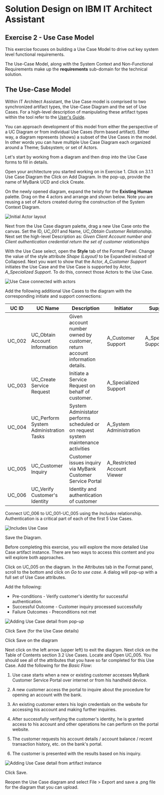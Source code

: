 # Solution Design on IBM IT Architect Assistant

## Exercise 2 - Use Case Model



This exercise focuses on building a Use Case Model to drive out key system level functional requirements.

The Use-Case Model, along with the System Context and Non-Functional Requirements make up the **requirements** sub-domain for the technical solution. 

## The Use-Case Model

Within IT Architect Assistant, the Use Case model is comprised to two synchronized artifact types, the Use-Case Diagram and the set of Use Cases.  For a high-level description of manipulating these artifact types within the tool refer to the [User's Guide](https://github.com/IBM/itaa-docs/blob/master/docs/enterprise/Artifact-Details-ITAA.md#use-cases-and-use-case-diagrams).  

You can approach development of this model from either the perspective of a UC Diagram or from individual Use Cases (form based artifact).  Either way, a diagram represents (shows) a subset of the Use Cases in the model.  In other words you can have multiple Use Case Diagram each organized around a Theme; Subsystem; or set of Actors.

Let's start by working from a diagram and then drop into the Use Case forms to fill in details.

Open your architecture you started working on in Exercise 1. Click on 3.1.1 Use Case Diagram the Click on Add Diagram. In the pop-up, provide the name of MyBank UCD and click Create.

On the newly opened diagram, expand the twisty for the **Existing Human** palette.  Drag on the 4 actors and arrange and shown below. Note you are reusing a set of Actors created during the construction of the System Context Diagram.

![Initial Actor layout](./images/actors_on_ucd.png)

Next from the Use Case diagram palette, drag a new Use Case onto the canvas. Set the ID, *UC_001* and Name, *UC_Obtain Customer Relationship*. Next set the high-level Description as: *Given Client Account number and Client authentication credential return the set of customer relationships*

With the Use Case select, open the **Style** tab of the Format Panel. Change the value of the style attribute *Shape (Layout)* to be Expanded instead of Collapsed.  Next you want to show that the Actor, *A_Customer Support* initiates the Use Case and the Use Case is supported by Actor, *A_Specialized Support*. To do this, connect those Actors to the Use Case.

![Use Case connected with actors](./images/connected_uc.png)

Add the following additional Use Cases to the diagram with the corresponding initiate and support connections:

| UC ID  | UC Name                                | Description                                                  | Initiator                   | Supporter             |
| ------ | -------------------------------------- | ------------------------------------------------------------ | --------------------------- | --------------------- |
| UC_002 | UC_Obtain Account Information          | Given account number owned by customer, return account information details. | A_Customer Support          | A_Specialized Support |
| UC_003 | UC_Create Service Request              | Initiate a Service Request on behalf of customer.            | A_Specialized Support       |                       |
| UC_004 | UC_Perform System Administration Tasks | System Administator performs scheduled or on request system maintenance activities | A_System Administration     |                       |
| UC_005 | UC_Customer Inquiry                    | Customer issues inquiry via MyBank Customer Service Portal   | A_Restricted Account Viewer |                       |
| UC_006 | UC_Verify Customer's Identity          | Identity and authentication of customer                      |                             |                       |

Connect UC_006 to UC_001-UC_005 using the *Includes* relationship. Authentication is a critical part of each of the first 5 Use Cases.

![Includes Use Case](./images/included_uc.png)

Save the Diagram.

Before completing this exercise, you will explore the more detailed Use Case artifact instance. There are two ways to access this content and you will explore both approaches.

Click on UC_005 on the diagram. In the Attributes tab in the Format panel, scroll to the bottom and click on *Go to use case*. A dialog will pop-up with a full set of Use Case attributes. 

Add the following: 

- Pre-conditions -   Verify customer's identity for  successful authentication.
- Successful Outcome - Customer inquiry processed successfully
- Failure Outcomes - Preconditions not met

![Adding Use Case detail from pop-up](./images/edit_uc_popup.png)

Click Save (for the Use Case details)

Click Save on the diagram

Next click on the left arrow (upper left) to exit the diagram. Next click on the Table of Contents section 3.2 Use Cases. Locate and Open UC_005.  You should see all of the attributes that you have so far completed for this Use Case.  Add the following for the *Basic Flow*:

1. Use case starts when a new or existing customer accesses MyBank Customer Service Portal over internet or from his handheld device.

2. A new customer access the portal to inquire about the procedure for opening an account with the bank.

3. An existing customer enters his login credentials on the website for accessing his account and making further inquiries.

4. After successfully verifying the customer's identity, he is granted access to his account and other operations he can perform on the portal website.

5. The customer requests his account details / account balance / recent transaction history, etc. on the bank's portal.

6. The customer is presented with the results based on his inquiry.

![Adding Use Case detail from artifact instance](./images/edit_uc_detail.png)

Click Save.

Reopen the Use Case diagram and select File > Export and save a .png file for the diagram that you can upload.